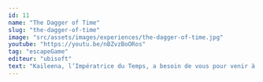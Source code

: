 ```yaml
---
id: 11
name: "The Dagger of Time"
slug: "the-dagger-of-time"
image: "src/assets/images/experiences/the-dagger-of-time.jpg"
youtube: "https://youtu.be/nBZvzBoORos"
tag: "escapeGame"
editeur: "ubisoft"
text: "Kaileena, l’Impératrice du Temps, a besoin de vous pour venir à bout des vils plans d'un Mage cherchant à restaurer les Sables du Temps et créer une armée de monstres sableux. Elle vous confie la Dague du Temps afin que vous puissiez atteindre la Chambre du Sablier et déjouer les plans du Mage... Serez-vous à la hauteur de cette mission?"
---
```

